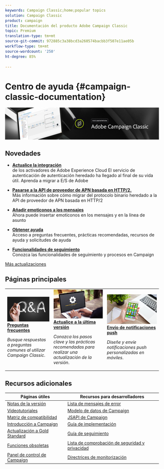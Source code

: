 ```yaml
---
keywords: Campaign Classic;home;popular topics
solution: Campaign Classic
product: campaign
title: Documentación del producto Adobe Campaign Classic
topic: Premium
translation-type: tm+mt
source-git-commit: 972885c3a38bcd3a260574bacbb3f507e11ae05b
workflow-type: tm+mt
source-wordcount: '250'
ht-degree: 85%

---
```



# Centro de ayuda {#campaign-classic-documentation}

![](platform/using/assets/do-not-localize/banner_acc_doc.jpg)

## Novedades

* **[Actualice la integración](integrations/using/configuring-adobe-io.md)**<br/> de los activadores de Adobe Experience Cloud El servicio de autenticación de autenticación heredado ha llegado al final de su vida útil. Aprenda a migrar a E/S de Adobe

* **[Pasarse a la API de proveedor de APN basada en HTTP/2.](https://helpx.adobe.com/es/campaign/kb/migrate-to-apns-http2.html)**<br/>
Más información sobre cómo migrar del protocolo binario heredado a la API de proveedor de APN basada en HTTP/2

* **[Añadir emoticonos a los mensajes](delivery/using/defining-the-email-content.md#inserting-emoticons)**<br/>
Ahora puede insertar emoticonos en los mensajes y en la línea de asunto

* **[Obtener ayuda](https://helpx.adobe.com/es/campaign/kb/ac-support.html)**<br/>
Acceso a preguntas frecuentes, prácticas recomendadas, recursos de ayuda y solicitudes de ayuda

* **[Funcionalidades de seguimiento](https://helpx.adobe.com/es/campaign/kb/acc-tracking.html)**<br/>
Conozca las funcionalidades de seguimiento y procesos en Campaign

[Más actualizaciones](/help/rn/using/documentation-updates.md)

## Páginas principales

<table>
<tr>
  <td>
    <a href="platform/using/common-questions.md">
      <img alt="Preguntas frecuentes" src="platform/using/assets/FAQ.png"/>
    </a>
    <div>
      <a href="platform/using/common-questions.md">
    <strong>Preguntas frecuentes</strong>
    </a>
    </div>
    <p>
    <em>Busque respuestas a preguntas comunes al utilizar Campaign Classic</em>.
    <p>
  </td>
   <td>
    <a href="production/using/build-upgrade.md">
      <img alt="Generar actualización" src="platform/using/assets/upgrade.png" />
    </a>
    <div>
      <a href="production/using/build-upgrade.md">
    <strong>Actualice a la última versión</strong>
    </a>
    </div>
    <p>
    <em>Conozca los pasos clave y las prácticas recomendadas para realizar una actualización de la versión</em>.
    <p>
  </td>
  <td>
    <a href="delivery/using/creating-notifications.md">
       <img alt="Notificaciones push" src="platform/using/assets/push.png" />
    </a>
    <div>
       <a href="delivery/using/creating-notifications.md">
    <strong>Envío de notificaciones push</strong>
    </a>
    </div>
    <p>
    <em>Diseñe y envíe notificaciones push personalizadas en móviles</em>.
    <p>
  </td>
</tr>
</table>

## Recursos adicionales

| Páginas útiles | Recursos para desarrolladores |
|---|---|
| [Notas de la versión](/help/rn/using/latest-release.md) | [Lista de mensajes de error](https://docs.adobe.com/content/help/en/campaign-classic/technicalresources/error_messages/error_codes.html) |
| [Videotutoriales](https://experienceleague.adobe.com/docs/campaign-classic-learn/tutorials/overview.html) | [Modelo de datos de Campaign](configuration/using/about-data-model.md) |
| [Matriz de compatibilidad](rn/using/compatibility-matrix.md) | [JSAPI de Campaign](https://docs.adobe.com/content/help/en/campaign-classic/technicalresources/api/p-1.html) |
| [Introducción a Campaign](platform/using/about-adobe-campaign-classic.md) | [Guía de implementación](https://helpx.adobe.com/es/campaign/kb/acc-implementation.html) |
| [Actualización a Gold Standard ](https://helpx.adobe.com/es/campaign/kb/gold-standard.html) | [Guía de seguimiento](https://helpx.adobe.com/es/campaign/kb/acc-tracking.html) |
| [Funciones obsoletas](rn/using/deprecated-features.md) | [Lista de comprobación de seguridad y privacidad](https://helpx.adobe.com/es/campaign/kb/acc-security.html) |
| [Panel de control de Campaign](https://experienceleague.adobe.com/docs/control-panel/using/control-panel-home.html) | [Directrices de monitorización](production/using/monitoring-guidelines.md) |
